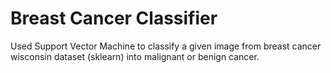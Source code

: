 # Breast Cancer Classifier
Used Support Vector Machine to classify a given image from breast cancer wisconsin dataset (sklearn) into malignant or benign cancer.
